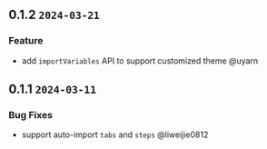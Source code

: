 ## 0.1.2 `2024-03-21`

### Feature

- add `importVariables` API to support customized theme @uyarn

## 0.1.1 `2024-03-11`

### Bug Fixes

- support auto-import `tabs` and `steps` @liweijie0812
